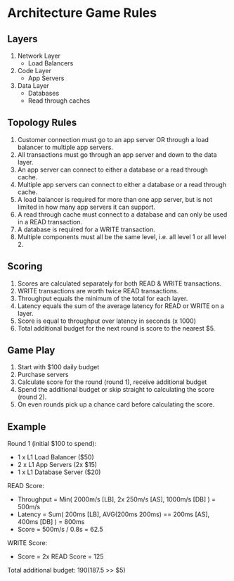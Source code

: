 # Architecture Game Rules

## Layers
1. Network Layer
   * Load Balancers
2. Code Layer
   * App Servers
3. Data Layer
   * Databases
   * Read through caches

## Topology Rules
1. Customer connection must go to an app server OR through a load balancer to multiple app servers.
2. All transactions must go through an app server and down to the data layer.
3. An app server can connect to either a database or a read through cache.
4. Multiple app servers can connect to either a database or a read through cache. 
5. A load balancer is required for more than one app server, but is not limited in how many app servers it can support.
6. A read through cache must connect to a database and can only be used in a READ transaction.
7. A database is required for a WRITE transaction.
8. Multiple components must all be the same level, i.e. all level 1 or all level 2.

## Scoring
1. Scores are calculated separately for both READ & WRITE transactions.
2. WRITE transactions are worth twice READ transactions.
3. Throughput equals the minimum of the total for each layer.
4. Latency equals the sum of the average latency for READ or WRITE on a layer.
5. Score is equal to throughput over latency in seconds (x 1000)
6. Total additional budget for the next round is score to the nearest $5.

## Game Play

1. Start with $100 daily budget
2. Purchase servers
3. Calculate score for the round (round 1), receive additional budget
4. Spend the additional budget or skip straight to calculating the score (round 2).
5. On even rounds pick up a chance card before calculating the score.

## Example

Round 1 (initial $100 to spend):
   - 1 x L1 Load Balancer ($50)
   - 2 x L1 App Servers (2x $15)
   - 1 x L1 Database Server ($20)

READ Score:
   - Throughput = Min( 2000m/s [LB], 2x 250m/s [AS], 1000m/s [DB] ) = 500m/s
   - Latency = Sum( 200ms [LB], AVG(200ms 200ms) == 200ms [AS], 400ms [DB] ) = 800ms
   - Score = 500m/s / 0.8s = 62.5

WRITE Score:
   - Score = 2x READ Score = 125

Total additional budget: $190 ($187.5 >> $5)